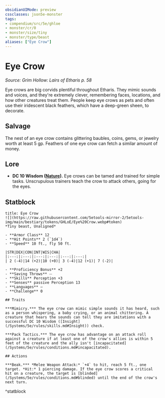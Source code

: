 ```yaml
---
obsidianUIMode: preview
cssclasses: json5e-monster
tags:
- compendium/src/5e/ghloe
- monster/cr/0
- monster/size/tiny
- monster/type/beast
aliases: ["Eye Crow"]
---
```

# Eye Crow
*Source: Grim Hollow: Lairs of Etharis p. 58*  

Eye crows are big corvids plentiful throughout Etharis. They mimic sounds and voices, and they're extremely clever, remembering faces, locations, and how other creatures treat them. People keep eye crows as pets and often use their iridescent black feathers, which have a deep-green sheen, to decorate.

## Salvage

The nest of an eye crow contains glittering baubles, coins, gems, or jewelry worth at least 5 gp. Feathers of one eye crow can fetch a similar amount of money.

## Lore

- **DC 10 Wisdom ([Nature](/Systems/5e/rules/skills.md#Nature)).** Eye crows can be tamed and trained for simple tasks. Unscrupulous trainers teach the crow to attack others, going for the eyes.  

## Statblock

```ad-statblock
title: Eye Crow
![](https://raw.githubusercontent.com/5etools-mirror-2/5etools-img/main/bestiary/tokens/GHLoE/Eye%20Crow.webp#token)
*Tiny beast, Unaligned*

- **Armor Class** 12
- **Hit Points** 2 (`1d4`)
- **Speed** 10 ft., fly 50 ft.

|STR|DEX|CON|INT|WIS|CHA|
|:---:|:---:|:---:|:---:|:---:|:---:|
| 2 (-4)|14 (+2)|10 (+0)| 3 (-4)|12 (+1)| 7 (-2)|

- **Proficiency Bonus** +2
- **Saving Throws** ⏤
- **Skills** Perception +3
- **Senses** passive Perception 13
- **Languages** —
- **Challenge** 0

## Traits

***Mimicry.*** The eye crow can mimic simple sounds it has heard, such as a person whispering, a baby crying, or an animal chittering. A creature that hears the sounds can tell they are imitations with a successful DC 10 Wisdom ([Insight](/Systems/5e/rules/skills.md#Insight)) check.

***Pack Tactics.*** The eye crow has advantage on an attack roll against a creature if at least one of the crow's allies is within 5 feet of the creature and the ally isn't [incapacitated](/Systems/5e/rules/conditions.md#incapacitated).

## Actions

***Beak.*** *Melee Weapon Attack:* `+4` to hit, reach 5 ft., one target. *Hit:* 1 piercing damage. If the eye crow scores a critical hit on a creature, the target is [blinded](/Systems/5e/rules/conditions.md#blinded) until the end of the crow's next turn.
```
^statblock